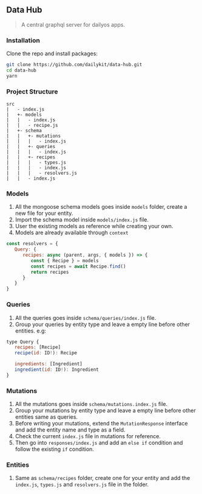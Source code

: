 ## Data Hub

> A central graphql server for dailyos apps.

### Installation

Clone the repo and install packages:

```bash
git clone https://github.com/dailykit/data-hub.git
cd data-hub
yarn
```

### Project Structure

```
src
|   - index.js
|   +- models
|   |   - index.js
|   |   - recipe.js
|   +- schema
|   |   +- mutations
|   |   |   - index.js
|   |   +- queries
|   |   |   - index.js
|   |   +- recipes
|   |   |   - types.js
|   |   |   - index.js
|   |   |   - resolvers.js
|   |   - index.js
```

### Models

1. All the mongoose schema models goes inside `models` folder, create a new file for your entity.
2. Import the schema model inside `models/index.js` file.
3. User the existing models as reference while creating your own.
4. Models are already available through `context`

```js
const resolvers = {
   Query: {
      recipes: async (parent, args, { models }) => {
         const { Recipe } = models
         const recipes = await Recipe.find()
         return recipes
      }
   }
}
```

### Queries

1. All the queries goes inside `schema/queries/index.js` file.
2. Group your queries by entity type and leave a empty line before other entities.
   e.g:

```js
type Query {
   recipes: [Recipe]
   recipe(id: ID!): Recipe

   ingredients: [Ingredient]
   ingredient(id: ID!): Ingredient
}
```

### Mutations

1. All the mutations goes inside `schema/mutations.index.js` file.
2. Group your mutations by entity type and leave a empty line before other entities same as queries.
3. Before writing your mutations, extend the `MutationResponse` interface and add the entity name and type as a field.
4. Check the current `index.js` file in mutations for reference.
5. Then go into `responses/index.js` and add an `else if` condition and follow the existing `if` condition.

### Entities

1. Same as `schema/recipes` folder, create one for your entity and add the `index.js`, `types.js` and `resolvers.js` file in the folder.
